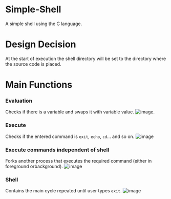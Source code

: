 # Simple-Shell
A simple shell using the C language.
# Design Decision
At the start of execution the shell directory will be set to the directory where the source code is placed.
# Main Functions 
### Evaluation
Checks if there is a variable and swaps it with variable value.
![image](https://user-images.githubusercontent.com/95850756/186195702-1108fc98-c55d-4606-85f4-9733dc464f46.png).

### Execute
Checks if the entered command is `exit`, `echo`, `cd`… and so on.
![image](https://user-images.githubusercontent.com/95850756/186196064-845dbeb5-859f-4e8a-a5f4-564cfc2d0880.png)

### Execute commands independent of shell
Forks another process that executes the required command (either in foreground orbackground).
![image](https://user-images.githubusercontent.com/95850756/186196312-a670203c-5a23-45e6-a948-a7ed5621ddb7.png)

### Shell
Contains the main cycle repeated until user types `exit`.
![image](https://user-images.githubusercontent.com/95850756/186196633-05ebd9bb-3a65-4fb0-a681-650ce6ab4e80.png)


